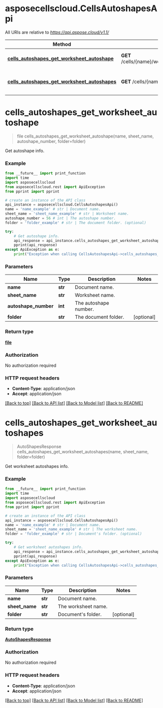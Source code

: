 # asposecellscloud.CellsAutoshapesApi

All URIs are relative to *https://api.aspose.cloud/v1.1/*

Method | HTTP request | Description
------------- | ------------- | -------------
[**cells_autoshapes_get_worksheet_autoshape**](CellsAutoshapesApi.md#cells_autoshapes_get_worksheet_autoshape) | **GET** /cells/{name}/worksheets/{sheetName}/autoshapes/{autoshapeNumber} | Get autoshape info.
[**cells_autoshapes_get_worksheet_autoshapes**](CellsAutoshapesApi.md#cells_autoshapes_get_worksheet_autoshapes) | **GET** /cells/{name}/worksheets/{sheetName}/autoshapes | Get worksheet autoshapes info.


# **cells_autoshapes_get_worksheet_autoshape**
> file cells_autoshapes_get_worksheet_autoshape(name, sheet_name, autoshape_number, folder=folder)

Get autoshape info.

### Example 
```python
from __future__ import print_function
import time
import asposecellscloud
from asposecellscloud.rest import ApiException
from pprint import pprint

# create an instance of the API class
api_instance = asposecellscloud.CellsAutoshapesApi()
name = 'name_example' # str | Document name.
sheet_name = 'sheet_name_example' # str | Worksheet name.
autoshape_number = 56 # int | The autoshape number.
folder = 'folder_example' # str | The document folder. (optional)

try: 
    # Get autoshape info.
    api_response = api_instance.cells_autoshapes_get_worksheet_autoshape(name, sheet_name, autoshape_number, folder=folder)
    pprint(api_response)
except ApiException as e:
    print("Exception when calling CellsAutoshapesApi->cells_autoshapes_get_worksheet_autoshape: %s\n" % e)
```

### Parameters

Name | Type | Description  | Notes
------------- | ------------- | ------------- | -------------
 **name** | **str**| Document name. | 
 **sheet_name** | **str**| Worksheet name. | 
 **autoshape_number** | **int**| The autoshape number. | 
 **folder** | **str**| The document folder. | [optional] 

### Return type

[**file**](file.md)

### Authorization

No authorization required

### HTTP request headers

 - **Content-Type**: application/json
 - **Accept**: application/json

[[Back to top]](#) [[Back to API list]](../README.md#documentation-for-api-endpoints) [[Back to Model list]](../README.md#documentation-for-models) [[Back to README]](../README.md)

# **cells_autoshapes_get_worksheet_autoshapes**
> AutoShapesResponse cells_autoshapes_get_worksheet_autoshapes(name, sheet_name, folder=folder)

Get worksheet autoshapes info.

### Example 
```python
from __future__ import print_function
import time
import asposecellscloud
from asposecellscloud.rest import ApiException
from pprint import pprint

# create an instance of the API class
api_instance = asposecellscloud.CellsAutoshapesApi()
name = 'name_example' # str | Document name.
sheet_name = 'sheet_name_example' # str | The worksheet name.
folder = 'folder_example' # str | Document's folder. (optional)

try: 
    # Get worksheet autoshapes info.
    api_response = api_instance.cells_autoshapes_get_worksheet_autoshapes(name, sheet_name, folder=folder)
    pprint(api_response)
except ApiException as e:
    print("Exception when calling CellsAutoshapesApi->cells_autoshapes_get_worksheet_autoshapes: %s\n" % e)
```

### Parameters

Name | Type | Description  | Notes
------------- | ------------- | ------------- | -------------
 **name** | **str**| Document name. | 
 **sheet_name** | **str**| The worksheet name. | 
 **folder** | **str**| Document&#39;s folder. | [optional] 

### Return type

[**AutoShapesResponse**](AutoShapesResponse.md)

### Authorization

No authorization required

### HTTP request headers

 - **Content-Type**: application/json
 - **Accept**: application/json

[[Back to top]](#) [[Back to API list]](../README.md#documentation-for-api-endpoints) [[Back to Model list]](../README.md#documentation-for-models) [[Back to README]](../README.md)

